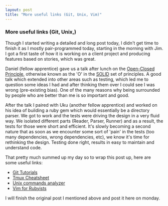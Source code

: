 ```yaml
---
layout: post
title: "More useful links (Git, Unix, Vim)"
---
```


### More useful links (Git, Unix,)

Though I started writing a detailed and long post today, I didn't get time to finish it as I mostly pair-programmed today, starting in the morning with Jim.
I got a first taste of how it is working on a client project and producing features based on stories, which was great.

Daniel (fellow apprentice) gave us a talk after lunch on the [Open-Closed Principle](http://en.wikipedia.org/wiki/Open/closed_principle), otherwise known as the 'O' in the [SOLID](http://en.wikipedia.org/wiki/SOLID_(object-oriented_design)) set of principles. A good talk which extended into other areas such as testing, which led me to question some ideas I had and after thinking them over I could see I was wrong (pre-existing bias). One of the many reasons why being surrounded by people who are better than me is so important and good. 

After the talk I paired with Uku (another fellow apprentice) and worked on his idea of building a ruby gem which would essentially be a directory parser. We got to work and the tests were driving the design in a very fluid way. We isolated different parts (Reader, Parser, Runner) and as a result, the tests for those were short and efficient. It's slowly becoming a second nature that as soon as we encounter some sort of 'pain' in the tests (too many dependencies, wrong dependencies, etc), we know it's time for rethinking the design. Testing done right, results in easy to maintain and understand code.

That pretty much summed up my day so to wrap this post up, here are some useful links:

- [Git Tutorials](https://www.atlassian.com/git/tutorial)
- [Tmux Cheatsheet](https://gist.github.com/henrik/1967800)
- [Unix commands analyzer](http://explainshell.com/)
- [Vim for Rubyists](http://www.vimninjas.com/2012/08/28/vim-for-rubyists-part-1/)

I will finish the original post I mentioned above and post it here on monday.
